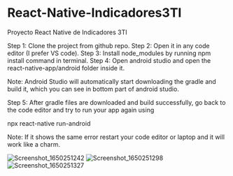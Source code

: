 # React-Native-Indicadores3TI
 Proyecto React Native de Indicadores 3TI

Step 1: Clone the project from github repo. 
Step 2: Open it in any code editor (I prefer VS code). 
Step 3: Install node_modules by running npm install command in terminal. 
Step 4: Open android studio and open the react-native-app/android folder inside it. 

Note: Android Studio will automatically start downloading the gradle and build it, which you can see in bottom part of android studio.

Step 5: After gradle files are downloaded and build successfully, go back to the code editor and try to run your app again using

npx react-native run-android

Note: If it shows the same error restart your code editor or laptop and it will work like a charm.

![Screenshot_1650251242](https://user-images.githubusercontent.com/19849207/163748362-b6a78172-a310-43cc-8110-d4bfa5da1756.png)
![Screenshot_1650251298](https://user-images.githubusercontent.com/19849207/163748409-c92a4a3a-80a8-48d4-a64d-4be3868be4ec.png)
![Screenshot_1650251327](https://user-images.githubusercontent.com/19849207/163748416-ad519542-9b40-452e-a22e-3afc21c1db66.png)

